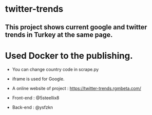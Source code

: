 # twitter-trends

## This project shows current google and twitter trends in Turkey at the same page.

# Used Docker to the publishing.

* You can change country code in scrape.py
* iframe is used for Google.

* A online website of project : https://twitter-trends.rgmbeta.com/

* Front-end : @5steellix8
* Back-end : @ysfzkn
